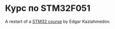 # Курс по STM32F051

A restart of a [STM32 course](https://github.com/edosedgar/stm32f0_ARM) by Edgar Kaziahmedov.
